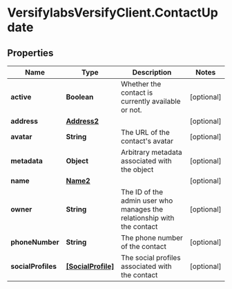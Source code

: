 # VersifylabsVersifyClient.ContactUpdate

## Properties

Name | Type | Description | Notes
------------ | ------------- | ------------- | -------------
**active** | **Boolean** | Whether the contact is currently available or not. | [optional] 
**address** | [**Address2**](Address2.md) |  | [optional] 
**avatar** | **String** | The URL of the contact&#39;s avatar | [optional] 
**metadata** | **Object** | Arbitrary metadata associated with the object | [optional] 
**name** | [**Name2**](Name2.md) |  | [optional] 
**owner** | **String** | The ID of the admin user who manages the relationship with the contact | [optional] 
**phoneNumber** | **String** | The phone number of the contact | [optional] 
**socialProfiles** | [**[SocialProfile]**](SocialProfile.md) | The social profiles associated with the contact | [optional] 


